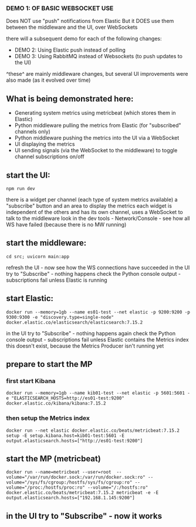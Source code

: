 ### DEMO 1: OF BASIC WEBSOCKET USE

Does NOT use "push" notifications from Elastic
But it DOES use them between the middleware and the UI, over WebSockets

there will a subsequent demo for each of the following changes:
* DEMO 2: Using Elastic push instead of polling
* DEMO 3: Using RabbitMQ instead of Websockets (to push updates to the UI)

^these^ are mainly middleware changes, but several UI improvements were also made (as it evolved over time)

## What is being demonstrated here:
* Generating system metrics using metricbeat (which stores them in Elastic)
* Python middleware pulling the metrics from Elastic (for "subscribed" channels only)
* Python middleware pushing the metrics into the UI via a WebSocket
* UI displaying the metrics
* UI sending signals (via the WebSocket to the middleware) to toggle channel subscriptions on/off

## start the UI:
    npm run dev

there is a widget per channel (each type of system metrics available) a "subscribe" button and an area to display the metrics
each widget is independent of the others and has its own channel, uses a WebSocket to talk to the middleware
look in the dev tools - Network/Console - see how all WS have failed (because there is no MW running)
## start the middleware:
    cd src; uvicorn main:app

refresh the UI - now see how the WS connections have succeeded
in the UI try to "Subscribe" - nothing happens
check the Python console output - subscriptions fail unless Elastic is running
## start Elastic:
    docker run --memory=1gb --name es01-test --net elastic -p 9200:9200 -p 9300:9300 -e "discovery.type=single-node" docker.elastic.co/elasticsearch/elasticsearch:7.15.2

in the UI try to "Subscribe" - nothing happens again
check the Python console output - subscriptions fail unless Elastic contains the Metrics index
this doesn't exist, because the Metrics Producer isn't running yet

## prepare to start the MP
### first start Kibana
    docker run --memory=1gb --name kib01-test --net elastic -p 5601:5601 -e "ELASTICSEARCH_HOSTS=http://es01-test:9200" docker.elastic.co/kibana/kibana:7.15.2
### then setup the Metrics index
    docker run --net elastic docker.elastic.co/beats/metricbeat:7.15.2 setup -E setup.kibana.host=kib01-test:5601 -E output.elasticsearch.hosts=["http://es01-test:9200"]

## start the MP (metricbeat) 
    docker run --name=metricbeat --user=root  --volume="/var/run/docker.sock:/var/run/docker.sock:ro" --volume="/sys/fs/cgroup:/hostfs/sys/fs/cgroup:ro" --volume="/proc:/hostfs/proc:ro" --volume="/:/hostfs:ro" docker.elastic.co/beats/metricbeat:7.15.2 metricbeat -e -E output.elasticsearch.hosts=["192.168.1.145:9200"]

## in the UI try to "Subscribe" - now it works

